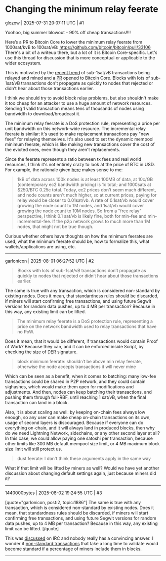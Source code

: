 # Changing the minimum relay feerate

glozow | 2025-07-31 20:07:11 UTC | #1

Yoohoo, big summer blowout - 90% off cheap transactions!!!!

Here’s a PR to Bitcoin Core to lower the minimum relay feerate from 1000sat/kvB to 100sat/vB: https://github.com/bitcoin/bitcoin/pull/33106 
There's a bit of a writeup there, but a lot of it is Bitcoin Core-specific. Let's use this thread for discussion that is more conceptual or applicable to the wider ecosystem.

This is motivated by the [recent trend](https://x.com/mononautical/status/1949452586391855121) of sub-1sat/vB transactions being relayed and mined and a [PR](https://github.com/bitcoin/bitcoin/pull/32959) opened to Bitcoin Core. Blocks with lots of sub-1sat/vB transactions don't propagate as quickly to nodes that rejected or didn’t hear about those transactions earlier.

I think we should try to avoid block relay problems, but also shouldn't make it too cheap for an attacker to use a huge amount of network resources. Sending 1 valid transaction means tens of thousands of nodes using bandwidth to download/broadcast it.

The minimum relay feerate is a DoS protection rule, representing a price per unit bandwidth on this network-wide resource. The incremental relay feerate is similar: it's used to make replacement transactions pay "new fees" for relaying themselves. It's also used to set the dynamic mempool minimum feerate, which is like making new transactions cover the cost of the evicted ones, even though they aren't replacements.

Since the feerate represents a ratio between tx fees and real world resources, I think it's not entirely crazy to look at the price of BTC in USD. For example, the rationale given [here](https://github.com/bitcoin/bitcoin/pull/32959#issuecomment-3095260286) makes sense to me:

> 1kB of data across 100k nodes is at least 100MB of data, at 10c/GB (contemporary ec2 bandwidth pricing) is 1c total; and 1000sats at $250/BTC 0.25c total. Today, ec2 prices don't seem much different, and node counts aren't much higher, so at current prices, paying for relay would be closer to 0.01sat/vb. A rate of 0.1sat/vb would cover growing the node count to 1M nodes, and 1sat/vb would cover growing the node count to 10M nodes. So from a "free relay" perspective, I think 0.1 sat/vb is likely fine, both for min-fee and min-incremental-fee. If the p2p network grows to much more than 1M nodes, that might not be true though.

Curious whether others have thoughts on how the minimum feerates are used, what the minimum feerate should be, how to formalize this, what wallets/applications are using, etc.

-------------------------

garlonicon | 2025-08-01 06:27:52 UTC | #2

> Blocks with lots of sub-1sat/vB transactions don’t propagate as quickly to nodes that rejected or didn’t hear about those transactions earlier.

The same is true with any transaction, which is considered non-standard by existing nodes. Does it mean, that standardness rules should be discarded, if miners will start confirming free transactions, and using future Segwit versions for random data pushes, up to 4 MB per transaction? Because in this way, any existing limit can be lifted.

> The minimum relay feerate is a DoS protection rule, representing a price on the network bandwidth used to relay transactions that have no PoW.

Does it mean, that it would be different, if transactions would contain Proof of Work? Because they can, and it can be enforced inside Script, by checking the size of DER signature.

> block minimum feerate: shouldn’t be above min relay feerate, otherwise the node accepts transactions it will never mine

Which can be seen as a benefit, when it comes to batching: many low-fee transactions could be shared in P2P network, and they could contain sighashes, which would make them open for modifications and adjustments. And then, nodes can keep batching their transactions, and pushing them through full-RBF, until reaching 1 sat/vB, when the final transaction can land in a block.

Also, it is about scaling as well: by keeping on-chain fees always low enough, so any user can make cheap on-chain transactions on its own, usage of second layers is discouraged. Because if everyone can do everything on-chain, and it will always land in produced blocks, then why do we need Lightning Network, sidechains, or any other second layer at all? In this case, we could allow paying one satoshi per transaction, because other limits like 300 MB default mempool size limit, or 4 MB maximum block size limit will still protect us.

> dust feerate: I don't think these arguments apply in the same way

What if that limit will be lifted by miners as well? Would we have yet another discussion about changing default settings again, just because miners did it?

-------------------------

1440000bytes | 2025-08-02 19:24:55 UTC | #3

[quote="garlonicon, post:2, topic:1886"]
The same is true with any transaction, which is considered non-standard by existing nodes. Does it mean, that standardness rules should be discarded, if miners will start confirming free transactions, and using future Segwit versions for random data pushes, up to 4 MB per transaction? Because in this way, any existing limit can be lifted.
[/quote]

This was [discussed](https://bitcoin-irc.chaincode.com/bitcoin-core-dev/2025-05-22#1123266;) on IRC and nobody really has a convincing answer. I wonder if [non-standard transactions](https://mempool.space/tx/bb41a757f405890fb0f5856228e23b715702d714d59bf2b1feb70d8b2b4e3e08) that take a long time to validate would become standard if a percentage of miners include them in blocks.

-------------------------

